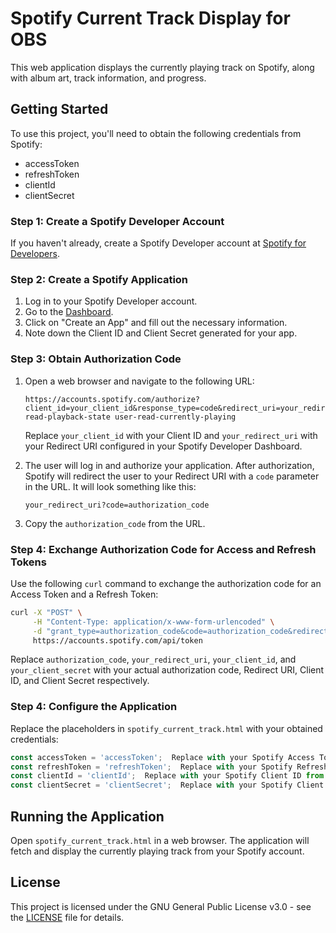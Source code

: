 # Spotify Current Track Display for OBS

This web application displays the currently playing track on Spotify, along with album art, track information, and progress.

## Getting Started

To use this project, you'll need to obtain the following credentials from Spotify:

- accessToken
- refreshToken
- clientId
- clientSecret

### Step 1: Create a Spotify Developer Account

If you haven't already, create a Spotify Developer account at [Spotify for Developers](https://developer.spotify.com/).

### Step 2: Create a Spotify Application

1. Log in to your Spotify Developer account.
2. Go to the [Dashboard](https://developer.spotify.com/dashboard/applications).
3. Click on "Create an App" and fill out the necessary information.
4. Note down the Client ID and Client Secret generated for your app.

### Step 3: Obtain Authorization Code

1. Open a web browser and navigate to the following URL:
   ```plaintext
   https://accounts.spotify.com/authorize?client_id=your_client_id&response_type=code&redirect_uri=your_redirect_uri&scope=user-read-playback-state user-read-currently-playing
   ```

   Replace `your_client_id` with your Client ID and `your_redirect_uri` with your Redirect URI configured in your Spotify Developer Dashboard.

2. The user will log in and authorize your application. After authorization, Spotify will redirect the user to your Redirect URI with a `code` parameter in the URL. It will look something like this:
   ```plaintext
   your_redirect_uri?code=authorization_code
   ```

3. Copy the `authorization_code` from the URL.

### Step 4: Exchange Authorization Code for Access and Refresh Tokens

Use the following `curl` command to exchange the authorization code for an Access Token and a Refresh Token:

```bash
curl -X "POST" \
     -H "Content-Type: application/x-www-form-urlencoded" \
     -d "grant_type=authorization_code&code=authorization_code&redirect_uri=your_redirect_uri&client_id=your_client_id&client_secret=your_client_secret" \
     https://accounts.spotify.com/api/token
```

Replace `authorization_code`, `your_redirect_uri`, `your_client_id`, and `your_client_secret` with your actual authorization code, Redirect URI, Client ID, and Client Secret respectively.


### Step 4: Configure the Application

Replace the placeholders in `spotify_current_track.html` with your obtained credentials:

```javascript
const accessToken = 'accessToken';  Replace with your Spotify Access Token. More info on README
const refreshToken = 'refreshToken';  Replace with your Spotify Refresh Token. More info on README
const clientId = 'clientId';  Replace with your Spotify Client ID from https://developer.spotify.com/
const clientSecret = 'clientSecret';  Replace with your Spotify Client Secret from https://developer.spotify.com/
```

## Running the Application

Open `spotify_current_track.html` in a web browser. The application will fetch and display the currently playing track from your Spotify account.

## License

This project is licensed under the GNU General Public License v3.0 - see the [LICENSE](LICENSE) file for details.
